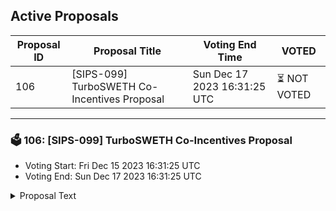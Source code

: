 ## Active Proposals

| Proposal ID | Proposal Title | Voting End Time | VOTED |
|-------------|----------------|-----------------|-------|
| 106 | [SIPS-099] TurboSWETH Co-Incentives Proposal | Sun Dec 17 2023 16:31:25 UTC | ⏳ NOT VOTED |

---

### 🗳 106: [SIPS-099] TurboSWETH Co-Incentives Proposal
- Voting Start: Fri Dec 15 2023 16:31:25 UTC
- Voting End: Sun Dec 17 2023 16:31:25 UTC

<details>
<summary>Proposal Text</summary>
 
This proposal is intended to authorize a one-time transfer of 75,000 SOMM from the community pool to the CellarStaking contract, which is used to incentivize Turbo SWETH cellar depositors on Ethereum Mainnet.nnSee the corresponding forum post for more details: https://community.sommelier.finance/t/sips-099-co-incentives-proposal-for-turbo-sweth/1224
</details>
